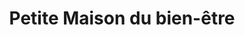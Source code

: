 ---
title: "Petite Maison du bien-être"
url: /tourtour/petite-maison-du-bien-etre/
shop: Massage
---